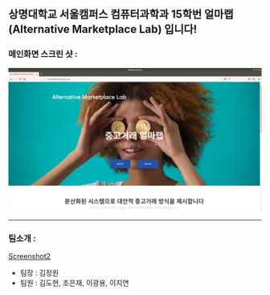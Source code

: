 ## **상명대학교 서울캠퍼스 컴퓨터과학과 15학번 얼마랩(Alternative Marketplace Lab) 입니다!**

### 메인화면 스크린 샷 :
![Screenshot1](AML/images/picpic2.jpg)

---

### 팀소개 : 
[Screenshot2](AML/images/picpic1.jpg)

* 팀장 : 김정원
* 팀원 : 김도현, 조은재, 이광용, 이지연
